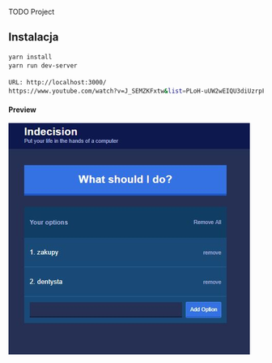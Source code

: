 TODO Project

## Instalacja

```bash
yarn install
yarn run dev-server

URL: http://localhost:3000/
https://www.youtube.com/watch?v=J_SEMZKFxtw&list=PLoH-uUW2wEIQU3diUzrpFaFOcXM8z8gBc&index=4
```
#### Preview

![sass-js-coding-test screenshot](https://github.com/andrzejbajuk79/ToDo-react/blob/master/src/assets/todo.JPG?raw=true)
